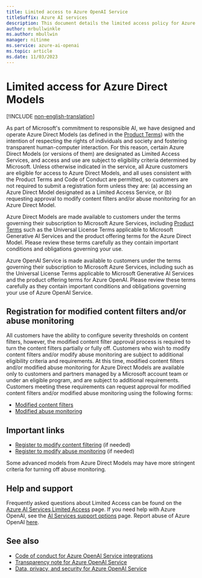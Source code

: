 ```yaml
---
title: Limited access to Azure OpenAI Service 
titleSuffix: Azure AI services
description: This document details the limited access policy for Azure OpenAI Service
author: mrbullwinkle
ms.author: mbullwin
manager: nitinme
ms.service: azure-ai-openai
ms.topic: article
ms.date: 11/03/2023
---
```

# Limited access for Azure Direct Models

[!INCLUDE [non-english-translation](../includes/non-english-translation.md)]

As part of Microsoft's commitment to responsible AI, we have designed and operate Azure Direct Models (as defined in the [Product Terms](https://www.microsoft.com/licensing/terms/welcome/welcomepage)) with the intention of respecting the rights of individuals and society and fostering transparent human-computer interaction. For this reason, certain Azure Direct Models (or versions of them) are designated as Limited Access Services, and access and use are subject to eligibility criteria determined by Microsoft. Unless otherwise indicated in the service, all Azure customers are eligible for access to Azure Direct Models, and all uses consistent with the Product Terms and Code of Conduct are permitted, so customers are not required to submit a registration form unless they are: (a) accessing an Azure Direct Model designated as a Limited Access Service, or (b) requesting approval to modify content filters and/or abuse monitoring for an Azure Direct Model. 

Azure Direct Models are made available to customers under the terms governing their subscription to Microsoft Azure Services, including [Product Terms](https://www.microsoft.com/licensing/terms/welcome/welcomepage) such as the Universal License Terms applicable to Microsoft Generative AI Services and the product offering terms for the Azure Direct Model. Please review these terms carefully as they contain important conditions and obligations governing your use. 

Azure OpenAI Service is made available to customers under the terms governing their subscription to Microsoft Azure Services, including such as the Universal License Terms applicable to Microsoft Generative AI Services and the product offering terms for Azure OpenAI. Please review these terms carefully as they contain important conditions and obligations governing your use of Azure OpenAI Service.

## Registration for modified content filters and/or abuse monitoring 

All customers have the ability to configure severity thresholds on content filters, however, the modified content filter approval process is required to turn the content filters partially or fully off. Customers who wish to modify content filters and/or modify abuse monitoring are subject to additional eligibility criteria and requirements. At this time, modified content filters and/or modified abuse monitoring for Azure Direct Models are available only to customers and partners managed by a Microsoft account team or under an eligible program, and are subject to additional requirements. Customers meeting these requirements can request approval for modified content filters and/or modified abuse monitoring using the following forms:

- [Modified content filters](https://customervoice.microsoft.com/Pages/ResponsePage.aspx?id=v4j5cvGGr0GRqy180BHbR7en2Ais5pxKtso_Pz4b1_xUMlBQNkZMR0lFRldORTdVQzQ0TEI5Q1ExOSQlQCN0PWcu)  
- [Modified abuse monitoring](https://customervoice.microsoft.com/Pages/ResponsePage.aspx?id=v4j5cvGGr0GRqy180BHbR7en2Ais5pxKtso_Pz4b1_xUOE9MUTFMUlpBNk5IQlZWWkcyUEpWWEhGOCQlQCN0PWcu)

## Important links

- [Register to modify content filtering](https://customervoice.microsoft.com/Pages/ResponsePage.aspx?id=v4j5cvGGr0GRqy180BHbR7en2Ais5pxKtso_Pz4b1_xUMlBQNkZMR0lFRldORTdVQzQ0TEI5Q1ExOSQlQCN0PWcu) (if needed)
- [Register to modify abuse monitoring](https://customervoice.microsoft.com/Pages/ResponsePage.aspx?id=v4j5cvGGr0GRqy180BHbR7en2Ais5pxKtso_Pz4b1_xUOE9MUTFMUlpBNk5IQlZWWkcyUEpWWEhGOCQlQCN0PWcu) (if needed)

Some advanced models from Azure Direct Models may have more stringent criteria for turning off abuse monitoring.  

## Help and support

Frequently asked questions about Limited Access can be found on the [Azure AI Services Limited Access](/azure/ai-services/cognitive-services-limited-access) page. If you need help with Azure OpenAI, see the [AI Services support options](/azure/ai-services/cognitive-services-support-options) page. Report abuse of Azure OpenAI [here](https://aka.ms/reportabuse).

## See also

- [Code of conduct for Azure OpenAI Service integrations](/legal/ai-code-of-conduct?context=%2Fazure%2Fcognitive-services%2Fopenai%2Fcontext%2Fcontext)
- [Transparency note for Azure OpenAI Service](./transparency-note.md)
- [Data, privacy, and security for Azure OpenAI Service](./data-privacy.md)
